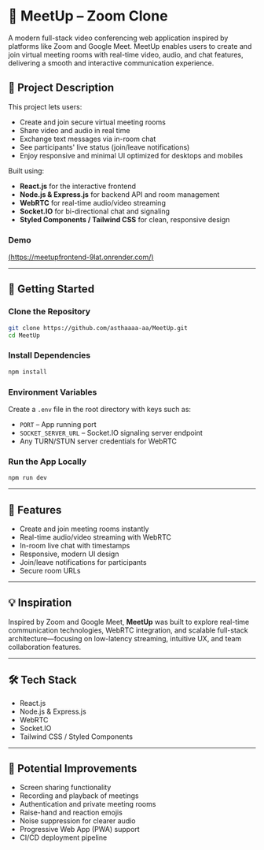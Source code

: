 

# 🎥 MeetUp – Zoom Clone

A modern full-stack video conferencing web application inspired by platforms like Zoom and Google Meet. MeetUp enables users to create and join virtual meeting rooms with real-time video, audio, and chat features, delivering a smooth and interactive communication experience.

## 🔗 Project Description

This project lets users:

* Create and join secure virtual meeting rooms
* Share video and audio in real time
* Exchange text messages via in-room chat
* See participants' live status (join/leave notifications)
* Enjoy responsive and minimal UI optimized for desktops and mobiles

Built using:

* **React.js** for the interactive frontend
* **Node.js & Express.js** for backend API and room management
* **WebRTC** for real-time audio/video streaming
* **Socket.IO** for bi-directional chat and signaling
* **Styled Components / Tailwind CSS** for clean, responsive design

### Demo

[(https://meetupfrontend-9lat.onrender.com/)](https://meetupfrontend-9lat.onrender.com/)

---

## 🚀 Getting Started

### Clone the Repository

```bash
git clone https://github.com/asthaaaa-aa/MeetUp.git
cd MeetUp
```

### Install Dependencies

```bash
npm install
```

### Environment Variables

Create a `.env` file in the root directory with keys such as:

* `PORT` – App running port
* `SOCKET_SERVER_URL` – Socket.IO signaling server endpoint
* Any TURN/STUN server credentials for WebRTC

### Run the App Locally

```bash
npm run dev
```

---

## 🧩 Features

* Create and join meeting rooms instantly
* Real-time audio/video streaming with WebRTC
* In-room live chat with timestamps
* Responsive, modern UI design
* Join/leave notifications for participants
* Secure room URLs

---

## 💡 Inspiration

Inspired by Zoom and Google Meet, **MeetUp** was built to explore real-time communication technologies, WebRTC integration, and scalable full-stack architecture—focusing on low-latency streaming, intuitive UX, and team collaboration features.

---

## 🛠 Tech Stack

* React.js
* Node.js & Express.js
* WebRTC
* Socket.IO
* Tailwind CSS / Styled Components

---

## 🧪 Potential Improvements

* Screen sharing functionality
* Recording and playback of meetings
* Authentication and private meeting rooms
* Raise-hand and reaction emojis
* Noise suppression for clearer audio
* Progressive Web App (PWA) support
* CI/CD deployment pipeline

